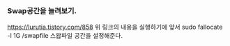 ### Swap공간을 늘려보기.

https://lurutia.tistory.com/858
위 링크의 내용을 실행하기에 앞서
sudo fallocate -l 1G /swapfile
스왑파일 공간을 설정해준다.
